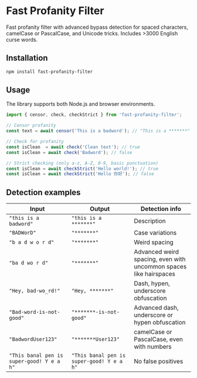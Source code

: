 # Fast Profanity Filter

Fast profanity filter with advanced bypass detection for spaced characters, camelCase or PascalCase, and Unicode tricks.
Includes >3000 English curse words.

## Installation

```bash
npm install fast-profanity-filter
```

## Usage

The library supports both Node.js and browser environments.

```javascript
import { censor, check, checkStrict } from 'fast-profanity-filter';

// Censor profanity
const text = await censor('This is a badword'); // "This is a *******"

// Check for profanity
const isClean  = await check('Clean text'); // true
const isClean = await check('Badword'); // false

// Strict checking (only a-z, A-Z, 0-9, basic punctuation)
const isClean = await checkStrict('Hello world!'); // true
const isClean = await checkStrict('Hello 你好'); // false
```

## Detection examples

| Input | Output | Detection info |
|-------|--------|---------|
| `"this is a badword"` | `"this is a *******"` | Description |
| `"BADWorD"` | `"*******"` | Case variations |
| `"b a d w o r d"` | `"*******"` | Weird spacing |
| `"ba d wo r d"` | `"*******"` | Advanced weird spacing, even with uncommon spaces like hairspaces |
| `"Hey, bad-wo_rd!"` | `"Hey, *******"` | Dash, hypen, underscore obfuscation |
| `"Bad-word-is-not-good"` | `"*******-is-not-good"` | Advanced dash, underscore or hypen obfuscation |
| `"BadwordUser123"` | `"*******User123"` | camelCase or PascalCase, even with numbers |
| `"This banal pen is super-good! Y e a h"` | `"This banal pen is super-good! Y e a h"` | No false positives |